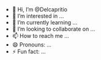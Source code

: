 - 👋 Hi, I’m @Delcapritio
- 👀 I’m interested in ...
- 🌱 I’m currently learning ...
- 💞️ I’m looking to collaborate on ...
- 📫 How to reach me ...
- 😄 Pronouns: ...
- ⚡ Fun fact: ...

<!---
Delcapritio/Delcapritio is a ✨ special ✨ repository because its `README.md` (this file) appears on your GitHub profile.
You can click the Preview link to take a look at your changes.
--->
